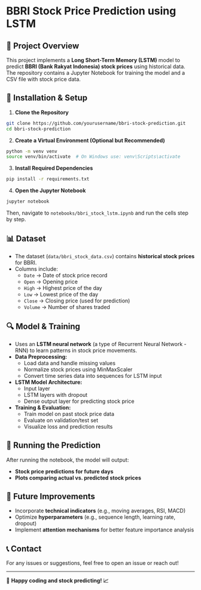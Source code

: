 # BBRI Stock Price Prediction using LSTM

## 📌 Project Overview

This project implements a **Long Short-Term Memory (LSTM)** model to predict **BBRI (Bank Rakyat Indonesia) stock prices** using historical data. The repository contains a Jupyter Notebook for training the model and a CSV file with stock price data.

## 🔧 Installation & Setup

1. **Clone the Repository**

```bash
git clone https://github.com/yourusername/bbri-stock-prediction.git
cd bbri-stock-prediction
```

2. **Create a Virtual Environment (Optional but Recommended)**

```bash
python -m venv venv
source venv/bin/activate  # On Windows use: venv\Scripts\activate
```

3. **Install Required Dependencies**

```bash
pip install -r requirements.txt
```

4. **Open the Jupyter Notebook**

```bash
jupyter notebook
```

Then, navigate to `notebooks/bbri_stock_lstm.ipynb` and run the cells step by step.

## 📊 Dataset

- The dataset (`data/bbri_stock_data.csv`) contains **historical stock prices** for BBRI.
- Columns include:
  - `Date` → Date of stock price record
  - `Open` → Opening price
  - `High` → Highest price of the day
  - `Low` → Lowest price of the day
  - `Close` → Closing price (used for prediction)
  - `Volume` → Number of shares traded

## 🔍 Model & Training

- Uses an **LSTM neural network** (a type of Recurrent Neural Network - RNN) to learn patterns in stock price movements.
- **Data Preprocessing:**
  - Load data and handle missing values
  - Normalize stock prices using MinMaxScaler
  - Convert time series data into sequences for LSTM input
- **LSTM Model Architecture:**
  - Input layer
  - LSTM layers with dropout
  - Dense output layer for predicting stock price
- **Training & Evaluation:**
  - Train model on past stock price data
  - Evaluate on validation/test set
  - Visualize loss and prediction results

## 🚀 Running the Prediction

After running the notebook, the model will output:

- **Stock price predictions for future days**
- **Plots comparing actual vs. predicted stock prices**

## 📌 Future Improvements

- Incorporate **technical indicators** (e.g., moving averages, RSI, MACD)
- Optimize **hyperparameters** (e.g., sequence length, learning rate, dropout)
- Implement **attention mechanisms** for better feature importance analysis

## 📞 Contact

For any issues or suggestions, feel free to open an issue or reach out!

---

📌 **Happy coding and stock predicting! 📈**


